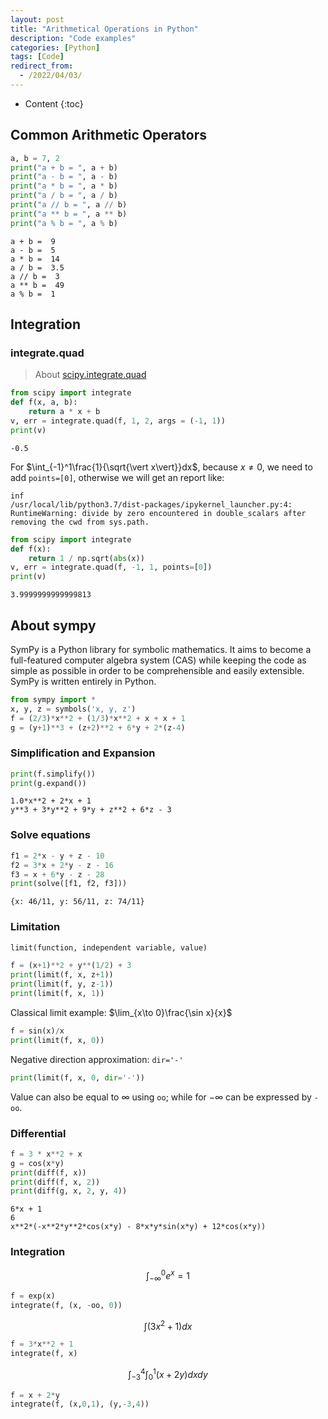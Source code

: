 ```yaml
---
layout: post
title: "Arithmetical Operations in Python"
description: "Code examples"
categories: [Python]
tags: [Code]
redirect_from:
  - /2022/04/03/
---
```


<head>
    <script src="https://cdn.mathjax.org/mathjax/latest/MathJax.js?config=TeX-AMS-MML_HTMLorMML" type="text/javascript"></script>
    <script type="text/x-mathjax-config">
        MathJax.Hub.Config({
            tex2jax: {
            skipTags: ['script', 'noscript', 'style', 'textarea', 'pre'],
            inlineMath: [['$','$']]
            }
        });
    </script>
</head>

- Content
{:toc}

## Common Arithmetic Operators

```python
a, b = 7, 2
print("a + b = ", a + b)
print("a - b = ", a - b)
print("a * b = ", a * b)
print("a / b = ", a / b)
print("a // b = ", a // b)
print("a ** b = ", a ** b)
print("a % b = ", a % b)
```

    a + b =  9
    a - b =  5
    a * b =  14
    a / b =  3.5
    a // b =  3
    a ** b =  49
    a % b =  1

## Integration

### integrate.quad

> About [scipy.integrate.quad](https://docs.scipy.org/doc/scipy/reference/generated/scipy.integrate.quad.html)

```python
from scipy import integrate
def f(x, a, b):
    return a * x + b
v, err = integrate.quad(f, 1, 2, args = (-1, 1))
print(v)
```

    -0.5

For $\int_{-1}^1\frac{1}{\sqrt{\vert x\vert}}dx$, because $x\ne 0$, we need to add `points=[0]`, otherwise we will get an report like:

    inf
    /usr/local/lib/python3.7/dist-packages/ipykernel_launcher.py:4: RuntimeWarning: divide by zero encountered in double_scalars after removing the cwd from sys.path.

```python
from scipy import integrate
def f(x):
    return 1 / np.sqrt(abs(x))
v, err = integrate.quad(f, -1, 1, points=[0])
print(v)
```

    3.9999999999999813

## About sympy

SymPy is a Python library for symbolic mathematics. It aims to become a full-featured computer algebra system (CAS) while keeping the code as simple as possible in order to be comprehensible and easily extensible. SymPy is written entirely in Python.

```python
from sympy import *
x, y, z = symbols('x, y, z')
f = (2/3)*x**2 + (1/3)*x**2 + x + x + 1
g = (y+1)**3 + (z+2)**2 + 6*y + 2*(z-4)
```

### Simplification and Expansion

```python
print(f.simplify())
print(g.expand())
```

    1.0*x**2 + 2*x + 1
    y**3 + 3*y**2 + 9*y + z**2 + 6*z - 3

### Solve equations

```python
f1 = 2*x - y + z - 10
f2 = 3*x + 2*y - z - 16
f3 = x + 6*y - z - 28
print(solve([f1, f2, f3]))
```

    {x: 46/11, y: 56/11, z: 74/11}

### Limitation

```python
limit(function, independent variable, value)
```

```python
f = (x+1)**2 + y**(1/2) + 3
print(limit(f, x, z+1))
print(limit(f, y, z-1))
print(limit(f, x, 1))
```

Classical limit example: $\lim_{x\to 0}\frac{\sin x}{x}$

```python
f = sin(x)/x
print(limit(f, x, 0))
```

Negative direction approximation: `dir='-'`

```python
print(limit(f, x, 0, dir='-'))
```

Value can also be equal to $\infty$ using `oo`; while for $-\infty$ can be expressed by `-oo`.

### Differential

```python
f = 3 * x**2 + x
g = cos(x*y)
print(diff(f, x))
print(diff(f, x, 2))
print(diff(g, x, 2, y, 4))
```

    6*x + 1
    6
    x**2*(-x**2*y**2*cos(x*y) - 8*x*y*sin(x*y) + 12*cos(x*y))

### Integration

$$\int_{-\infty}^0e^x=1$$

```python
f = exp(x)
integrate(f, (x, -oo, 0))
```

$$\int (3x^2+1)dx$$

```python
f = 3*x**2 + 1
integrate(f, x)
```

$$\int_{-3}^{4}\int_0^1(x+2y)dxdy$$

```python
f = x + 2*y
integrate(f, (x,0,1), (y,-3,4))
```
